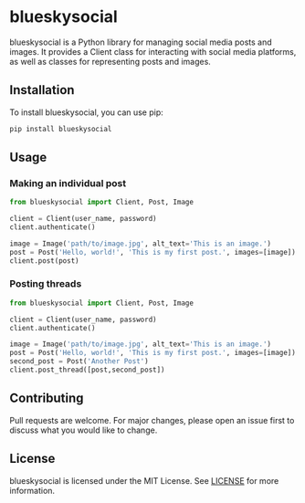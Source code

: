 # blueskysocial

blueskysocial is a Python library for managing social media posts and images. It provides a Client class for interacting with social media platforms, as well as classes for representing posts and images.

## Installation

To install blueskysocial, you can use pip:

```bash
pip install blueskysocial
```

## Usage

### Making an individual post

```python
from blueskysocial import Client, Post, Image

client = Client(user_name, password)
client.authenticate()

image = Image('path/to/image.jpg', alt_text='This is an image.')
post = Post('Hello, world!', 'This is my first post.', images=[image])
client.post(post)
```

### Posting threads

```python
from blueskysocial import Client, Post, Image

client = Client(user_name, password)
client.authenticate()

image = Image('path/to/image.jpg', alt_text='This is an image.')
post = Post('Hello, world!', 'This is my first post.', images=[image])
second_post = Post('Another Post')
client.post_thread([post,second_post])
```

## Contributing
Pull requests are welcome. For major changes, please open an issue first to discuss what you would like to change.

## License
blueskysocial is licensed under the MIT License. See [LICENSE](LICENSE) for more information.
```
